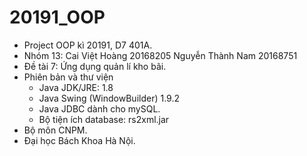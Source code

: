 # 20191_OOP
- Project OOP kì 20191, D7 401A.
- Nhóm 13:
	Cai Việt Hoàng 20168205
	Nguyễn Thành Nam 20168751
- Đề tài 7: Ứng dụng quản lí kho bãi.
- Phiên bản và thư viện
	+ Java JDK/JRE: 1.8
	+ Java Swing (WindowBuilder) 1.9.2
	+ Java JDBC dành cho mySQL.
	+ Bộ tiện ích database: rs2xml.jar
- Bộ môn CNPM.
- Đại học Bách Khoa Hà Nội.